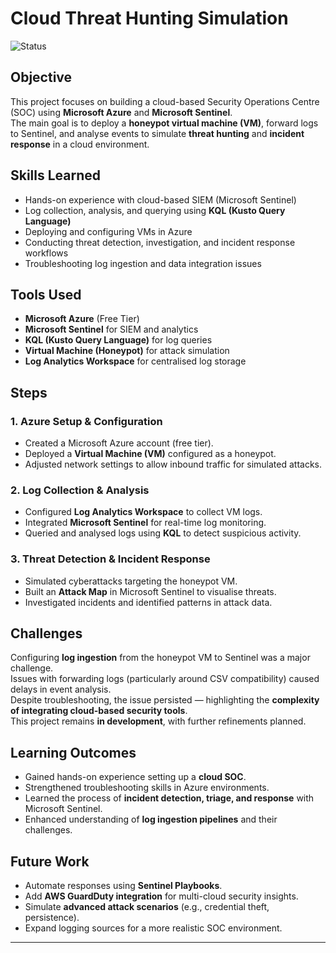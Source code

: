 # Cloud Threat Hunting Simulation
![Status](https://img.shields.io/badge/status-In%20Development-yellow)

## Objective
This project focuses on building a cloud-based Security Operations Centre (SOC) using **Microsoft Azure** and **Microsoft Sentinel**.  
The main goal is to deploy a **honeypot virtual machine (VM)**, forward logs to Sentinel, and analyse events to simulate **threat hunting** and **incident response** in a cloud environment.

## Skills Learned
- Hands-on experience with cloud-based SIEM (Microsoft Sentinel)  
- Log collection, analysis, and querying using **KQL (Kusto Query Language)**  
- Deploying and configuring VMs in Azure  
- Conducting threat detection, investigation, and incident response workflows  
- Troubleshooting log ingestion and data integration issues  

## Tools Used
- **Microsoft Azure** (Free Tier)  
- **Microsoft Sentinel** for SIEM and analytics  
- **KQL (Kusto Query Language)** for log queries  
- **Virtual Machine (Honeypot)** for attack simulation  
- **Log Analytics Workspace** for centralised log storage  

## Steps

### 1. Azure Setup & Configuration
- Created a Microsoft Azure account (free tier).  
- Deployed a **Virtual Machine (VM)** configured as a honeypot.  
- Adjusted network settings to allow inbound traffic for simulated attacks.  

### 2. Log Collection & Analysis
- Configured **Log Analytics Workspace** to collect VM logs.  
- Integrated **Microsoft Sentinel** for real-time log monitoring.  
- Queried and analysed logs using **KQL** to detect suspicious activity.  

### 3. Threat Detection & Incident Response
- Simulated cyberattacks targeting the honeypot VM.  
- Built an **Attack Map** in Microsoft Sentinel to visualise threats.  
- Investigated incidents and identified patterns in attack data.  

## Challenges
Configuring **log ingestion** from the honeypot VM to Sentinel was a major challenge.  
Issues with forwarding logs (particularly around CSV compatibility) caused delays in event analysis.  
Despite troubleshooting, the issue persisted — highlighting the **complexity of integrating cloud-based security tools**.  
This project remains **in development**, with further refinements planned.  

## Learning Outcomes
- Gained hands-on experience setting up a **cloud SOC**.  
- Strengthened troubleshooting skills in Azure environments.  
- Learned the process of **incident detection, triage, and response** with Microsoft Sentinel.  
- Enhanced understanding of **log ingestion pipelines** and their challenges.  

## Future Work
- Automate responses using **Sentinel Playbooks**.  
- Add **AWS GuardDuty integration** for multi-cloud security insights.  
- Simulate **advanced attack scenarios** (e.g., credential theft, persistence).  
- Expand logging sources for a more realistic SOC environment.  

---
